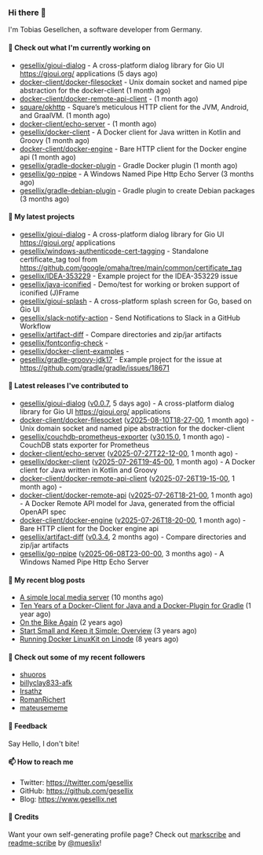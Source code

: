 ### Hi there 👋

I'm Tobias Gesellchen, a software developer from Germany.

#### 👷 Check out what I'm currently working on

- [gesellix/gioui-dialog](https://github.com/gesellix/gioui-dialog) - A cross-platform dialog library for Gio UI https://gioui.org/ applications (5 days ago)
- [docker-client/docker-filesocket](https://github.com/docker-client/docker-filesocket) - Unix domain socket and named pipe abstraction for the docker-client (1 month ago)
- [docker-client/docker-remote-api-client](https://github.com/docker-client/docker-remote-api-client) -  (1 month ago)
- [square/okhttp](https://github.com/square/okhttp) - Square’s meticulous HTTP client for the JVM, Android, and GraalVM. (1 month ago)
- [docker-client/echo-server](https://github.com/docker-client/echo-server) -  (1 month ago)
- [gesellix/docker-client](https://github.com/gesellix/docker-client) - A Docker client for Java written in Kotlin and Groovy (1 month ago)
- [docker-client/docker-engine](https://github.com/docker-client/docker-engine) - Bare HTTP client for the Docker engine api (1 month ago)
- [gesellix/gradle-docker-plugin](https://github.com/gesellix/gradle-docker-plugin) - Gradle Docker plugin (1 month ago)
- [gesellix/go-npipe](https://github.com/gesellix/go-npipe) - A Windows Named Pipe Http Echo Server (3 months ago)
- [gesellix/gradle-debian-plugin](https://github.com/gesellix/gradle-debian-plugin) - Gradle plugin to create Debian packages (3 months ago)

#### 🌱 My latest projects

- [gesellix/gioui-dialog](https://github.com/gesellix/gioui-dialog) - A cross-platform dialog library for Gio UI https://gioui.org/ applications
- [gesellix/windows-authenticode-cert-tagging](https://github.com/gesellix/windows-authenticode-cert-tagging) - Standalone certificate_tag tool from https://github.com/google/omaha/tree/main/common/certificate_tag
- [gesellix/IDEA-353229](https://github.com/gesellix/IDEA-353229) - Example project for the IDEA-353229 issue
- [gesellix/java-iconified](https://github.com/gesellix/java-iconified) - Demo/test for working or broken support of iconified (J)Frame
- [gesellix/gioui-splash](https://github.com/gesellix/gioui-splash) - A cross-platform splash screen for Go, based on Gio UI
- [gesellix/slack-notify-action](https://github.com/gesellix/slack-notify-action) - Send Notifications to Slack in a GitHub Workflow
- [gesellix/artifact-diff](https://github.com/gesellix/artifact-diff) - Compare directories and zip/jar artifacts
- [gesellix/fontconfig-check](https://github.com/gesellix/fontconfig-check) - 
- [gesellix/docker-client-examples](https://github.com/gesellix/docker-client-examples) - 
- [gesellix/gradle-groovy-jdk17](https://github.com/gesellix/gradle-groovy-jdk17) - Example project for the issue at https://github.com/gradle/gradle/issues/18671

#### 🔭 Latest releases I've contributed to

- [gesellix/gioui-dialog](https://github.com/gesellix/gioui-dialog) ([v0.0.7](https://github.com/gesellix/gioui-dialog/releases/tag/v0.0.7), 5 days ago) - A cross-platform dialog library for Gio UI https://gioui.org/ applications
- [docker-client/docker-filesocket](https://github.com/docker-client/docker-filesocket) ([v2025-08-10T18-27-00](https://github.com/docker-client/docker-filesocket/releases/tag/v2025-08-10T18-27-00), 1 month ago) - Unix domain socket and named pipe abstraction for the docker-client
- [gesellix/couchdb-prometheus-exporter](https://github.com/gesellix/couchdb-prometheus-exporter) ([v30.15.0](https://github.com/gesellix/couchdb-prometheus-exporter/releases/tag/v30.15.0), 1 month ago) - CouchDB stats exporter for Prometheus
- [docker-client/echo-server](https://github.com/docker-client/echo-server) ([v2025-07-27T22-12-00](https://github.com/docker-client/echo-server/releases/tag/v2025-07-27T22-12-00), 1 month ago) - 
- [gesellix/docker-client](https://github.com/gesellix/docker-client) ([v2025-07-26T19-45-00](https://github.com/gesellix/docker-client/releases/tag/v2025-07-26T19-45-00), 1 month ago) - A Docker client for Java written in Kotlin and Groovy
- [docker-client/docker-remote-api-client](https://github.com/docker-client/docker-remote-api-client) ([v2025-07-26T19-15-00](https://github.com/docker-client/docker-remote-api-client/releases/tag/v2025-07-26T19-15-00), 1 month ago) - 
- [docker-client/docker-remote-api](https://github.com/docker-client/docker-remote-api) ([v2025-07-26T18-21-00](https://github.com/docker-client/docker-remote-api/releases/tag/v2025-07-26T18-21-00), 1 month ago) - A Docker Remote API model for Java, generated from the official OpenAPI spec
- [docker-client/docker-engine](https://github.com/docker-client/docker-engine) ([v2025-07-26T18-20-00](https://github.com/docker-client/docker-engine/releases/tag/v2025-07-26T18-20-00), 1 month ago) - Bare HTTP client for the Docker engine api
- [gesellix/artifact-diff](https://github.com/gesellix/artifact-diff) ([v0.3.4](https://github.com/gesellix/artifact-diff/releases/tag/v0.3.4), 2 months ago) - Compare directories and zip/jar artifacts
- [gesellix/go-npipe](https://github.com/gesellix/go-npipe) ([v2025-06-08T23-00-00](https://github.com/gesellix/go-npipe/releases/tag/v2025-06-08T23-00-00), 3 months ago) - A Windows Named Pipe Http Echo Server

#### 📜 My recent blog posts

- [A simple local media server](https://www.gesellix.net/posts/a-simple-local-media-server/) (10 months ago)
- [Ten Years of a Docker-Client for Java and a Docker-Plugin for Gradle](https://www.gesellix.net/posts/ten-years-docker-client-and-gradle-plugin/) (1 year ago)
- [On the Bike Again](https://www.gesellix.net/posts/on-the-bike-again/) (2 years ago)
- [Start Small and Keep it Simple: Overview](https://www.gesellix.net/posts/start-small-keep-it-simple--overview/) (3 years ago)
- [Running Docker LinuxKit on Linode](https://www.gesellix.net/posts/running-docker-linuxkit-on-linode/) (8 years ago)



#### 👯 Check out some of my recent followers

- [shuoros](https://github.com/shuoros)
- [billyclay833-afk](https://github.com/billyclay833-afk)
- [Irsathz](https://github.com/Irsathz)
- [RomanRichert](https://github.com/RomanRichert)
- [mateusememe](https://github.com/mateusememe)

#### 💬 Feedback

Say Hello, I don't bite!

#### 📫 How to reach me

- Twitter: https://twitter.com/gesellix
- GitHub: https://github.com/gesellix
- Blog: https://www.gesellix.net

#### 🙇 Credits

Want your own self-generating profile page? Check out [markscribe](https://github.com/muesli/markscribe)
and [readme-scribe](https://github.com/muesli/readme-scribe) by [@mueslix](https://twitter.com/mueslix)!
